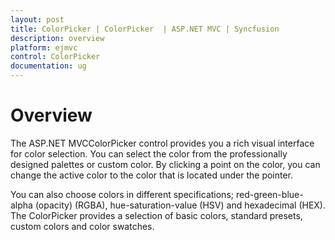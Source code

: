 ```yaml
---
layout: post
title: ColorPicker | ColorPicker  | ASP.NET MVC | Syncfusion
description: overview
platform: ejmvc
control: ColorPicker
documentation: ug
---
```


# Overview

The ASP.NET MVCColorPicker control provides you a rich visual interface for color selection. You can select the color from the professionally designed palettes or custom color. By clicking a point on the color, you can change the active color to the color that is located under the pointer. 

You can also choose colors in different specifications; red-green-blue-alpha (opacity) (RGBA), hue-saturation-value (HSV) and hexadecimal (HEX). The ColorPicker provides a selection of basic colors, standard presets, custom colors and color swatches. 

